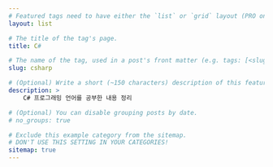 ```yaml
---
# Featured tags need to have either the `list` or `grid` layout (PRO only).
layout: list

# The title of the tag's page.
title: C#

# The name of the tag, used in a post's front matter (e.g. tags: [<slug>]).
slug: csharp

# (Optional) Write a short (~150 characters) description of this featured tag.
description: >
    C# 프로그래밍 언어를 공부한 내용 정리

# (Optional) You can disable grouping posts by date.
# no_groups: true

# Exclude this example category from the sitemap.
# DON'T USE THIS SETTING IN YOUR CATEGORIES!
sitemap: true
---
```

